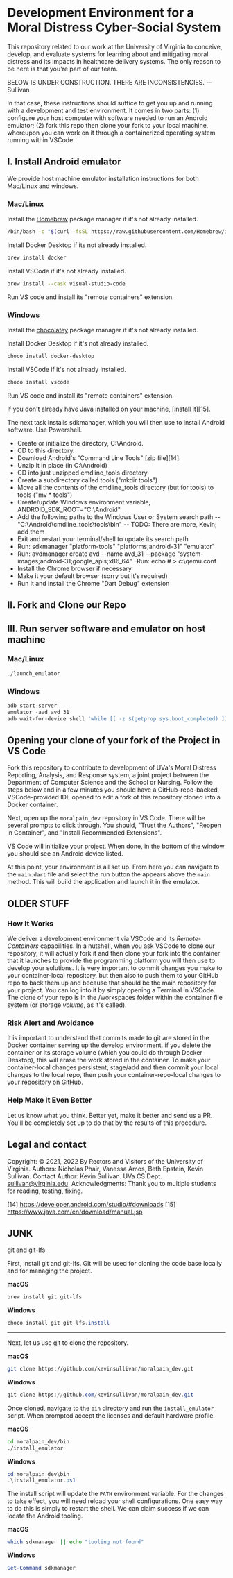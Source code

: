 # Development Environment for a Moral Distress Cyber-Social System

This repository related to our work at the University of Virginia to conceive, develop, and evaluate systems for learning about and mitigating moral distress and its impacts in healthcare delivery systems. The only reason to be here is that you're part of our team. 

BELOW IS UNDER CONSTRUCTION. THERE ARE INCONSISTENCIES. -- Sullivan

In that case, these instructions should suffice to get you up and running with a development and test environment. It comes in two parts: (1) configure your host computer with software needed to run an Android emulator; (2) fork this repo then clone your fork to your local machine, whereupon you can work on it through a containerized operating system running within VSCode. 

## I. Install Android emulator

We provide host machine emulator installation instructions for both Mac/Linux and windows.

### Mac/Linux

Install the [Homebrew][2] package manager if it's not already installed. 

```bash
/bin/bash -c "$(curl -fsSL https://raw.githubusercontent.com/Homebrew/install/HEAD/install.sh)"
```

Install Docker Desktop if its not already installed.

```bash
brew install docker
```

Install VSCode if it's not already installed. 

```bash
brew install --cask visual-studio-code
```

Run VS code and install its "remote containers" extension.


### Windows

Install the [chocolatey][3] package manager if it's not already installed.


Install Docker Desktop if it's not already installed.  

```bash
choco install docker-desktop
```

Install VSCode if it's not already installed.

```PowerShell
choco install vscode
```

Run VS code and install its "remote containers" extension. 

If you don't already have Java installed on your machine, [install it][15].

The next task installs sdkmanager, which you will then use to install Android software. Use Powershell.

- Create or initialize the directory, C:\Android. 
- CD to this directory. 
- Download Android's "Command Line Tools" [zip file][14]. 
- Unzip it in place (in C:\Android)
- CD into just unzipped cmdline_tools directory.
- Create a subdirectory called tools ("mkdir tools")
- Move all the contents of the cmdline_tools directory (but for tools) to tools ("mv * tools")
- Create/update Windows environment variable, ANDROID_SDK_ROOT="C:\Android"
- Add the following paths to the Windows User or System search path
-- "C:\Android\cmdline_tools\tools\bin"
-- TODO: There are more, Kevin; add them
- Exit and restart your terminal/shell to update its search path
- Run: sdkmanager "platform-tools" "platforms;android-31" "emulator"
- Run: avdmanager create avd --name avd_31 --package "system-images;android-31;google_apis;x86_64"
-Run: echo # > c:\qemu.conf
- Install the Chrome browser if necessary
- Make it your default browser (sorry but it's required)
- Run it and install the Chrome "Dart Debug" extension


## II. Fork and Clone our Repo


## III. Run server software and emulator on host machine

### Mac/Linux

```bash
./launch_emulator
```

### Windows

```PowerShell
adb start-server
emulator -avd avd_31
adb wait-for-device shell 'while [[ -z $(getprop sys.boot_completed) ]]; do sleep 1; done;'
```

## Opening your clone of your fork of the Project in VS Code

Fork this repository to contribute to development of UVa's Moral Distress Reporting, Analysis, and Response system, a joint project between the Department of Computer Science and the School or Nursing. Follow the steps below and in a few minutes you should have a GitHub-repo-backed, VSCode-provided IDE opened to edit a fork of this repository cloned into a Docker container.  



Next, open up the `moralpain_dev` repository in VS Code. There will be several
prompts to click through. You should, "Trust the Authors", "Reopen in
Container", and "Install Recommended Extensions".  

VS Code will initialize your project. When done, in the bottom of the window
you should see an Android device listed.  

At this point, your environment is all set up. From here you can navigate to
the `main.dart` file and select the run button the appears above the `main`
method. This will build the application and launch it in the emulator.

## OLDER STUFF

### How It Works

We deliver a development environment via VSCode and its *Remote-Containers* capabilities. In a nutshell, when you ask VSCode to clone our repository, it will actually fork it and then clone your fork into the container that it launches to provide the programming platform you will then use to develop your solutions. It is very important to commit changes you make to your container-local repository, but then also to push them to your GitHub repo to back them up and because that should be the main repository for your project. You can log into it by simply opening a Terminal in VSCode. The clone of your repo is in the /workspaces folder within the container file system (or storage *volume*, as it's called).

### Risk Alert and Avoidance

It is important to understand that commits made to git are stored in the Docker container serving up the develop environment.  if you delete the container or its storage volume (which you could do through Docker Desktop), this will erase the work stored in the container. To make your container-local changes persistent, stage/add and then commit your local changes to the local repo, then push your container-repo-local changes to your repository on GitHub.

### Help Make It Even Better

Let us know what you think. Better yet, make it better and send us a PR. You'll be completely set up to do that by the results of this procedure.

## Legal and contact

Copyright: © 2021, 2022 By Rectors and Visitors of the University of Virginia.
Authors: Nicholas Phair, Vanessa Amos, Beth Epstein, Kevin Sullivan. 
Contact Author: Kevin Sullivan. UVa CS Dept. sullivan@virginia.edu.
Acknowledgments: Thank you to multiple students for reading, testing, fixing.


[1]: https://wiki.debian.org/Apt
[2]: https://brew.sh/
[3]: https://chocolatey.org/
[4]: https://flutter.dev/docs/get-started/install
[5]: https://dart.dev/
[6]: https://developer.android.com/studio
[7]: https://developer.android.com/studio/run/emulator#install
[8]: https://code.visualstudio.com/
[10]: https://www.gnu.org/software/bash/
[11]: https://docs.microsoft.com/en-us/powershell/
[12]: https://github.com/kevinsullivan/moralpain_config
[13]: https://code.visualstudio.com/docs/remote/containers
[14] https://developer.android.com/studio/#downloads
[15] https://www.java.com/en/download/manual.jsp

## JUNK

git and git-lfs

First, install git and git-lfs. Git will be used for cloning the code base locally and for managing the project.

__macOS__
```bash
brew install git git-lfs
```

__Windows__
```PowerShell
choco install git git-lfs.install
```

---

Next, let us use git to clone the repository.

__macOS__
```bash
git clone https://github.com/kevinsullivan/moralpain_dev.git
```

__Windows__
```PowerShell
git clone https://github.com/kevinsullivan/moralpain_dev.git
```

Once cloned, navigate to the `bin` directory and run the `install_emulator` script.
When prompted accept the licenses and default hardware profile.

__macOS__
```bash
cd moralpain_dev/bin
./install_emulator
```

__Windows__
```PowerShell
cd moralpain_dev\bin
.\install_emulator.ps1
```


The install script will update the `PATH` environment variable. For the changes
to take effect, you will need reload your shell configurations. One easy way to
do this is simply to restart the shell. We can claim success if we can locate
the Android tooling.

__macOS__
```bash
which sdkmanager || echo "tooling not found"
```

__Windows__
```PowerShell
Get-Command sdkmanager 
```




